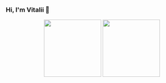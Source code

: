 ### Hi, I'm Vitalii 👋

<p align='center'>
   <a href="https://github-readme-stats.vercel.app/api?username=vitalii96&show_icons=true&count_private=true">
       <img height=150 src="https://github-readme-stats.vercel.app/api?username=vitalii96&show_icons=true&count_private=true"/></a>
   <a href="https://github.com/vitalii96/github-readme-stats">
       <img height=150 src="https://github-readme-stats.vercel.app/api/top-langs/?username=vitalii96&layout=compact"/></a>
</p>
